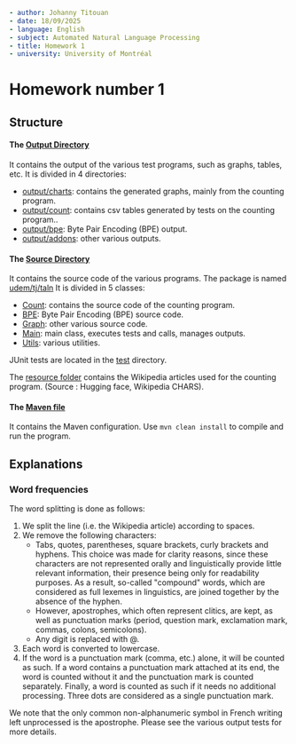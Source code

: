 ````yaml
- author: Johanny Titouan
- date: 18/09/2025
- language: English
- subject: Automated Natural Language Processing
- title: Homework 1
- university: University of Montréal
````

# Homework number 1

## Structure

#### The [Output Directory](output)

It contains the output of the various test programs, such as graphs, tables, etc.
It is divided in 4 directories:

- [output/charts](output/charts): contains the generated graphs, mainly from the counting program.
- [output/count](output/count): contains csv tables generated by tests on the counting program..
- [output/bpe](output/bpe): Byte Pair Encoding (BPE) output.
- [output/addons](output/addons): other various outputs.

#### The [Source Directory](src)

It contains the source code of the various programs. The package is named [udem/tj/taln](src/main/java/udem/tj/taln)
It is divided in 5 classes:

- [Count](src/main/java/udem/tj/taln/Count.java): contains the source code of the counting program.
- [BPE](src/main/java/udem/tj/taln/BPE.java): Byte Pair Encoding (BPE) source code.
- [Graph](src/main/java/udem/tj/taln/Graph.java): other various source code.
- [Main](src/main/java/udem/tj/taln/Main.java): main class, executes tests and calls, manages outputs.
- [Utils](src/main/java/udem/tj/taln/Utils.java): various utilities.

JUnit tests are located in the [test](src/test) directory.

The [resource folder](src/main/resources) contains the Wikipedia articles used for the counting program. (Source : Hugging face, Wikipedia CHARS).

#### The [Maven file](pom.xml)

It contains the Maven configuration. Use `mvn clean install` to compile and run the program.

## Explanations

### Word frequencies

The word splitting is done as follows:

1) We split the line (i.e. the Wikipedia article) according to spaces.
2) We remove the following characters:
    - Tabs, quotes, parentheses, square brackets, curly brackets and hyphens. This choice was made for clarity reasons,
      since these characters are not represented orally and linguistically provide little relevant information, their
      presence being only for readability purposes. As a result, so-called "compound" words, which are considered as
      full
      lexemes in linguistics, are joined together by the absence of the hyphen.
    - However, apostrophes, which often represent clitics, are kept, as well as punctuation marks (period, question
      mark, exclamation mark, commas, colons, semicolons).
    - Any digit is replaced with @.
3) Each word is converted to lowercase.
4) If the word is a punctuation mark (comma, etc.) alone, it will be counted as such. If a word contains a punctuation
   mark attached at its end, the word is counted without it and the punctuation mark is counted separately. Finally, a
   word is counted as such if it needs no additional processing. Three dots are considered as a single punctuation mark.

We note that the only common non-alphanumeric symbol in French writing left unprocessed is the apostrophe. Please see
the various output tests for more details.